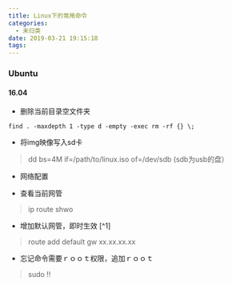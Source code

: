 ```yaml
---
title: Linux下的常用命令
categories:
  - 未归类
date: 2019-03-21 19:15:18
tags:
---
```


### Ubuntu

#### 16.04

*  删除当前目录空文件夹

``` 
find . -maxdepth 1 -type d -empty -exec rm -rf {} \;
```



* 将img映像写入sd卡

> dd bs=4M if=/path/to/linux.iso of=/dev/sdb (sdb为usb的盘）

* 网络配置

- 查看当前网管

> ip route shwo

- 增加默认网管，即时生效  [^1]

> route add default gw xx.xx.xx.xx

* 忘记命令需要ｒｏｏｔ权限，追加ｒｏｏｔ

> sudo !!